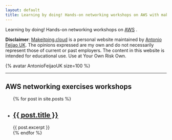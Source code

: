 ```yaml
---
layout: default
title: Learning by doing! Hands-on networking workshops on AWS with makeitping.cloud - Make it ping!
---
```


Learning by doing! Hands-on networking workshops on [AWS](https://aws.amazon.com) .

**Disclaimer**: [Makeitping.cloud](https://www.makeitping.cloud) is a personal website maintained by [Antonio Feijao UK](https://www.antoniocloud.com). The opinions expressed are my own and do not necessarily represent those of current or past employers. The content in this website is intended for educational use. Use at Your Own Risk Own.


{% avatar AntonioFeijaoUK size=100 %}

---

## AWS networking exercises workshops

<ul>
  {% for post in site.posts %}
    <li>
      <h2><a href="{{ post.url }}">{{ post.title }}</a></h2>
      {{ post.excerpt }}
    </li>
  {% endfor %}
</ul>
